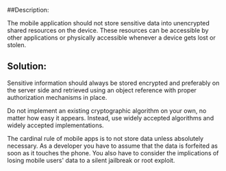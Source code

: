 ##Description:

The mobile application should not store sensitive data into unencrypted shared
resources on the device. These resources can be accessible by other applications or 
physically accessible whenever a device gets lost or stolen. 

## Solution:

Sensitive information should always be stored encrypted and preferably on the server side
and retrieved using an object reference with proper authorization mechanisms in place. 

Do not implement an existing cryptographic algorithm on your own, no matter how easy 
it appears. Instead, use widely accepted algorithms and widely accepted implementations.

The cardinal rule of mobile apps is to not store data unless absolutely necessary. 
As a developer you have to assume that the data is forfeited as soon as it touches the phone. 
You also have to consider the implications of losing mobile users' data to a silent 
jailbreak or root exploit.

